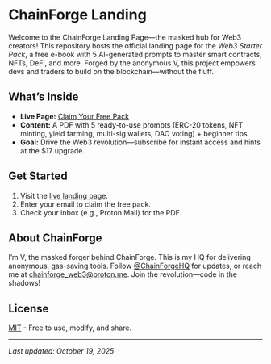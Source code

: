 # ChainForge Landing

Welcome to the ChainForge Landing Page—the masked hub for Web3 creators! This repository hosts the official landing page for the *Web3 Starter Pack*, a free e-book with 5 AI-generated prompts to master smart contracts, NFTs, DeFi, and more. Forged by the anonymous V, this project empowers devs and traders to build on the blockchain—without the fluff.

## What’s Inside
- **Live Page:** [Claim Your Free Pack](https://chainforgehq.github.io/chainforge-landing)
- **Content:** A PDF with 5 ready-to-use prompts (ERC-20 tokens, NFT minting, yield farming, multi-sig wallets, DAO voting) + beginner tips.
- **Goal:** Drive the Web3 revolution—subscribe for instant access and hints at the $17 upgrade.

## Get Started
1. Visit the [live landing page](https://chainforgehq.github.io/chainforge-landing).
2. Enter your email to claim the free pack.
3. Check your inbox (e.g., Proton Mail) for the PDF.

## About ChainForge
I’m V, the masked forger behind ChainForge. This is my HQ for delivering anonymous, gas-saving tools. Follow [@ChainForgeHQ](https://x.com/ChainForgeHQ) for updates, or reach me at [chainforge_web3@proton.me](mailto:chainforge_web3@proton.me). Join the revolution—code in the shadows!

## License
[MIT](https://choosealicense.com/licenses/mit/) - Free to use, modify, and share.

---
*Last updated: October 19, 2025*
